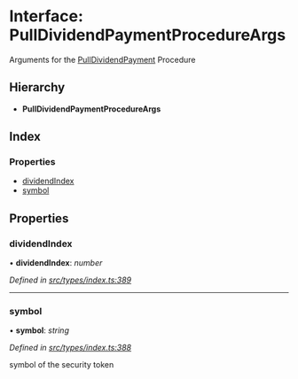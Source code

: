 # Interface: PullDividendPaymentProcedureArgs

Arguments for the [PullDividendPayment](../enums/_types_index_.proceduretype.md#pulldividendpayment) Procedure

## Hierarchy

- **PullDividendPaymentProcedureArgs**

## Index

### Properties

- [dividendIndex](_types_index_.pulldividendpaymentprocedureargs.md#dividendindex)
- [symbol](_types_index_.pulldividendpaymentprocedureargs.md#symbol)

## Properties

### dividendIndex

• **dividendIndex**: _number_

_Defined in [src/types/index.ts:389](https://github.com/PolymathNetwork/polymath-sdk/blob/d80c6e9/src/types/index.ts#L389)_

---

### symbol

• **symbol**: _string_

_Defined in [src/types/index.ts:388](https://github.com/PolymathNetwork/polymath-sdk/blob/d80c6e9/src/types/index.ts#L388)_

symbol of the security token
